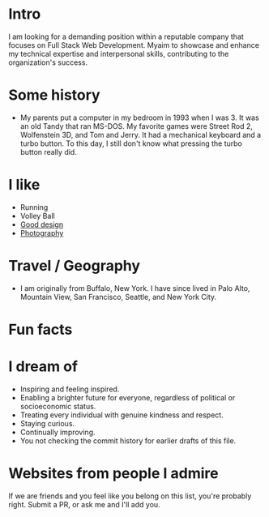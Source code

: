 # Intro

I am looking for a demanding position within a reputable company that 
focuses on Full Stack Web Development. Myaim to showcase and enhance 
my technical expertise and interpersonal skills, contributing to the 
organization's success.

# Some history

- My parents put a computer in my bedroom in 1993 when I was 3. It was an old Tandy that ran MS-DOS. My favorite games were Street Rod 2, Wolfenstein 3D, and Tom and Jerry. It had a mechanical keyboard and a turbo button. To this day, I still don't know what pressing the turbo button really did.



# I like

- Running
- Volley Ball
- [Good design](/)
- [Photography](https://instagram.com/dangelosaurus)

# Travel / Geography

- I am originally from Buffalo, New York. I have since lived in Palo Alto, Mountain View, San Francisco, Seattle, and New York City.


# Fun facts


# I dream of

- Inspiring and feeling inspired.
- Enabling a brighter future for everyone, regardless of political or socioeconomic status.
- Treating every individual with genuine kindness and respect.
- Staying curious.
- Continually improving.
- You not checking the commit history for earlier drafts of this file.

# Websites from people I admire


If we are friends and you feel like you belong on this list, you're probably right. Submit a PR, or ask me and I'll add you.
